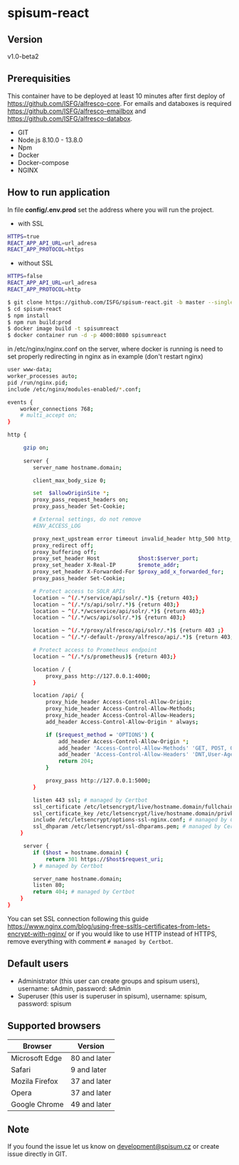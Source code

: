 # spisum-react

## Version

v1.0-beta2

## Prerequisities

This container have to be deployed at least 10 minutes after first deploy of https://github.com/ISFG/alfresco-core. For emails and databoxes is required https://github.com/ISFG/alfresco-emailbox and https://github.com/ISFG/alfresco-databox.

- GIT
- Node.js 8.10.0 - 13.8.0
- Npm
- Docker
- Docker-compose
- NGINX

## How to run application
 
 In file **config/.env.prod** set the address where you will run the project.

- with SSL
 ```bash
HTTPS=true
REACT_APP_API_URL=url_adresa
REACT_APP_PROTOCOL=https
 ```
 
- without SSL
```bash
HTTPS=false
REACT_APP_API_URL=url_adresa
REACT_APP_PROTOCOL=http
 ```
 
```bash
$ git clone https://github.com/ISFG/spisum-react.git -b master --single-branch spisum-react
$ cd spisum-react
$ npm install
$ npm run build:prod
$ docker image build -t spisumreact
$ docker container run -d -p 4000:8080 spisumreact
```

in /etc/nginx/nginx.conf on the server, where docker is running is need to set properly redirecting in nginx as in example (don't restart nginx)

```bash
user www-data;
worker_processes auto;
pid /run/nginx.pid;
include /etc/nginx/modules-enabled/*.conf;

events {
    worker_connections 768;
    # multi_accept on;
}

http {

     gzip on;
    
     server {
        server_name hostname.domain;

        client_max_body_size 0;

        set  $allowOriginSite *;
        proxy_pass_request_headers on;
        proxy_pass_header Set-Cookie;

        # External settings, do not remove
        #ENV_ACCESS_LOG

        proxy_next_upstream error timeout invalid_header http_500 http_502 http_503 http_504;
        proxy_redirect off;
        proxy_buffering off;
        proxy_set_header Host            $host:$server_port;
        proxy_set_header X-Real-IP       $remote_addr;
        proxy_set_header X-Forwarded-For $proxy_add_x_forwarded_for;
        proxy_pass_header Set-Cookie;

        # Protect access to SOLR APIs
        location ~ ^(/.*/service/api/solr/.*)$ {return 403;}
        location ~ ^(/.*/s/api/solr/.*)$ {return 403;}
        location ~ ^(/.*/wcservice/api/solr/.*)$ {return 403;}
        location ~ ^(/.*/wcs/api/solr/.*)$ {return 403;}

        location ~ ^(/.*/proxy/alfresco/api/solr/.*)$ {return 403 ;}
        location ~ ^(/.*/-default-/proxy/alfresco/api/.*)$ {return 403;}

        # Protect access to Prometheus endpoint
        location ~ ^(/.*/s/prometheus)$ {return 403;}

        location / {
            proxy_pass http://127.0.0.1:4000;
        }

        location /api/ {
            proxy_hide_header Access-Control-Allow-Origin;
            proxy_hide_header Access-Control-Allow-Methods;
            proxy_hide_header Access-Control-Allow-Headers;
            add_header Access-Control-Allow-Origin * always;

            if ($request_method = 'OPTIONS') {
                add_header Access-Control-Allow-Origin *;
                add_header 'Access-Control-Allow-Methods' 'GET, POST, OPTIONS, DELETE, PUT';
                add_header 'Access-Control-Allow-Headers' 'DNT,User-Agent,X-Requested-With,If-Modified-Since,Cache-Control,Content-Type,Range,Authorization,Group';
                return 204;
            }

            proxy_pass http://127.0.0.1:5000;
        }

        listen 443 ssl; # managed by Certbot
        ssl_certificate /etc/letsencrypt/live/hostname.domain/fullchain.pem; # managed by Certbot
        ssl_certificate_key /etc/letsencrypt/live/hostname.domain/privkey.pem; # managed by Certbot
        include /etc/letsencrypt/options-ssl-nginx.conf; # managed by Certbot
        ssl_dhparam /etc/letsencrypt/ssl-dhparams.pem; # managed by Certbot
    }

     server {
        if ($host = hostname.domain) {
            return 301 https://$host$request_uri;
        } # managed by Certbot

        server_name hostname.domain;
        listen 80;
        return 404; # managed by Certbot
    }
}
```

You can set SSL connection following this guide https://www.nginx.com/blog/using-free-ssltls-certificates-from-lets-encrypt-with-nginx/ or if you would like to use HTTP instead of HTTPS, remove everything with comment ```# managed by Certbot```.

## Default users

- Administrator (this user can create groups and spisum users), username: sAdmin, password: sAdmin
- Superuser (this user is superuser in spisum), username: spisum, password: spisum

## Supported browsers

|**Browser**|**Version**|
|--- |--- |
|Microsoft Edge|80 and later|
|Safari|9 and later|
|Mozila Firefox|37 and later|
|Opera|37 and later|
|Google Chrome|49 and later|

## Note

If you found the issue let us know on development@spisum.cz or create issue directly in GIT.
